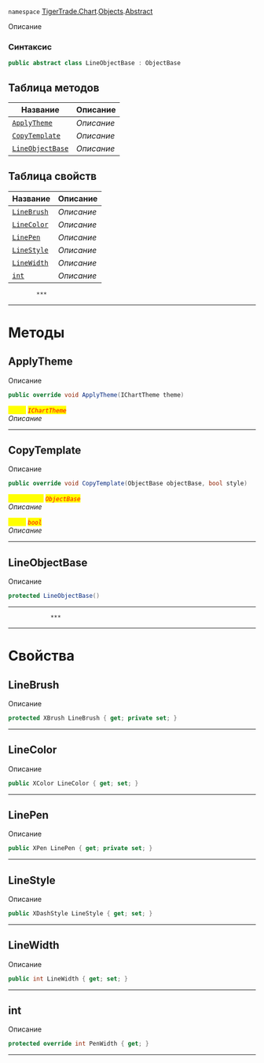 
`namespace` [TigerTrade.Chart](../../../TigerTrade.Chart.md).[Objects](../../../TigerTrade.Chart/Objects.md).[Abstract](../../../TigerTrade.Chart/Objects/Abstract.md)


Описание

### Синтаксис
```csharp
public abstract class LineObjectBase : ObjectBase
```


## Таблица методов
| Название | Описание |
| --- | --- |
| [`ApplyTheme`](./LineObjectBase.cs/Методы/ApplyTheme.md) | *Описание* |
| [`CopyTemplate`](./LineObjectBase.cs/Методы/CopyTemplate.md) | *Описание* |
| [`LineObjectBase`](./LineObjectBase.cs/Методы/LineObjectBase.md) | *Описание* |

## Таблица свойств
| Название | Описание |
| --- | --- |
| [`LineBrush`](./LineObjectBase.cs/Свойства/LineBrush.md) | *Описание* |
| [`LineColor`](./LineObjectBase.cs/Свойства/LineColor.md) | *Описание* |
| [`LinePen`](./LineObjectBase.cs/Свойства/LinePen.md) | *Описание* |
| [`LineStyle`](./LineObjectBase.cs/Свойства/LineStyle.md) | *Описание* |
| [`LineWidth`](./LineObjectBase.cs/Свойства/LineWidth.md) | *Описание* |
| [`int`](./LineObjectBase.cs/Свойства/int.md) | *Описание* |




            ***
  ***
  # Методы

## ApplyTheme
Описание

```csharp
public override void ApplyTheme(IChartTheme theme)
```

<mark style="color:yellow;">`theme`</mark> <mark style="color:red;">*`IChartTheme`*</mark>  
 *Описание*  


***                

## CopyTemplate
Описание

```csharp
public override void CopyTemplate(ObjectBase objectBase, bool style)
```
<mark style="color:yellow;">`objectBase`</mark> <mark style="color:red;">*`ObjectBase`*</mark>  
 *Описание*  

<mark style="color:yellow;">`style`</mark> <mark style="color:red;">*`bool`*</mark>  
 *Описание*  


***                

## LineObjectBase
Описание

```csharp
protected LineObjectBase()
```

***                
                ***
  ***
  # Свойства

## LineBrush
Описание

```csharp
protected XBrush LineBrush { get; private set; }
```
***

## LineColor
Описание

```csharp
public XColor LineColor { get; set; }
```
***

## LinePen
Описание

```csharp
public XPen LinePen { get; private set; }
```
***

## LineStyle
Описание

```csharp
public XDashStyle LineStyle { get; set; }
```
***

## LineWidth
Описание

```csharp
public int LineWidth { get; set; }
```
***

## int
Описание

```csharp
protected override int PenWidth { get; }
```
***

